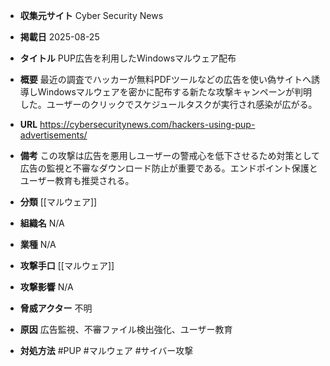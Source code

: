 - **収集元サイト**
Cyber Security News

- **掲載日**
2025-08-25

- **タイトル**
PUP広告を利用したWindowsマルウェア配布

- **概要**
最近の調査でハッカーが無料PDFツールなどの広告を使い偽サイトへ誘導しWindowsマルウェアを密かに配布する新たな攻撃キャンペーンが判明した。ユーザーのクリックでスケジュールタスクが実行され感染が広がる。

- **URL**
https://cybersecuritynews.com/hackers-using-pup-advertisements/

- **備考**
この攻撃は広告を悪用しユーザーの警戒心を低下させるため対策として広告の監視と不審なダウンロード防止が重要である。エンドポイント保護とユーザー教育も推奨される。

- **分類**
[[マルウェア]]

- **組織名**
N/A

- **業種**
N/A

- **攻撃手口**
[[マルウェア]]

- **攻撃影響**
N/A

- **脅威アクター**
不明

- **原因**
広告監視、不審ファイル検出強化、ユーザー教育

- **対処方法**
#PUP #マルウェア #サイバー攻撃
